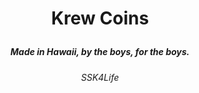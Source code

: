 <h1 align="center"><strong>
 
 Krew Coins
 
 </strong></h1>

 <h5 align="center">
 
 Made in Hawaii, by the boys, for the boys.
 <h6 align="center"><weak>
SSK4Life
